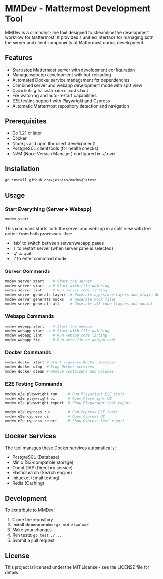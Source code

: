 # MMDev - Mattermost Development Tool

MMDev is a command-line tool designed to streamline the development workflow for Mattermost. It provides a unified interface for managing both the server and client components of Mattermost during development.

## Features

- Start/stop Mattermost server with development configuration
- Manage webapp development with hot-reloading
- Automated Docker service management for dependencies
- Combined server and webapp development mode with split view
- Code linting for both server and client
- File watching and auto-restart capabilities
- E2E testing support with Playwright and Cypress
- Automatic Mattermost repository detection and navigation

## Prerequisites

- Go 1.21 or later
- Docker
- Node.js and npm (for client development)
- PostgreSQL client tools (for health checks)
- NVM (Node Version Manager) configured in ~/.nvm

## Installation

```bash
go install github.com/jespino/mmdev@latest
```

## Usage

### Start Everything (Server + Webapp)

```bash
mmdev start
```

This command starts both the server and webapp in a split view with live output from both processes. Use:
- 'tab' to switch between server/webapp panes
- 'r' to restart server (when server pane is selected)
- 'q' to quit
- ':' to enter command mode

### Server Commands

```bash
mmdev server start    # Start the server
mmdev server start -w # Start with file watching
mmdev server lint     # Run server code linting
mmdev server generate layers  # Generate app/store layers and plugin API
mmdev server generate mocks   # Generate mock files
mmdev server generate all     # Generate all code (layers and mocks)
```

### Webapp Commands

```bash
mmdev webapp start    # Start the webapp
mmdev webapp start -w # Start with file watching
mmdev webapp lint     # Run webapp code linting
mmdev webapp fix      # Run auto-fix on webapp code
```

### Docker Commands

```bash
mmdev docker start # Start required Docker services
mmdev docker stop  # Stop Docker services
mmdev docker clean # Remove containers and volumes
```

### E2E Testing Commands

```bash
mmdev e2e playwright run     # Run Playwright E2E tests
mmdev e2e playwright ui      # Open Playwright UI
mmdev e2e playwright report  # Show Playwright test report

mmdev e2e cypress run        # Run Cypress E2E tests
mmdev e2e cypress ui         # Open Cypress UI
mmdev e2e cypress report     # Show Cypress test report
```

## Docker Services

The tool manages these Docker services automatically:
- PostgreSQL (Database)
- Minio (S3-compatible storage)
- OpenLDAP (Directory service)
- Elasticsearch (Search engine)
- Inbucket (Email testing)
- Redis (Caching)

## Development

To contribute to MMDev:

1. Clone the repository
2. Install dependencies: `go mod download`
3. Make your changes
4. Run tests: `go test ./...`
5. Submit a pull request

## License

This project is licensed under the MIT License - see the LICENSE file for details.
